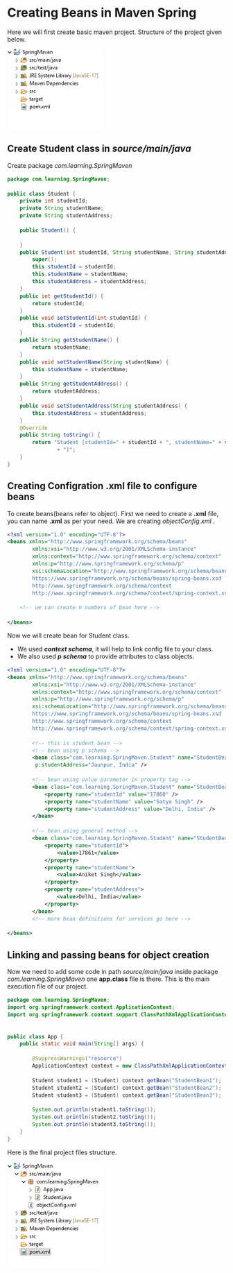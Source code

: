 # Creating Beans in Maven Spring

Here we will first create basic maven project. Structure of the project given below.

![Alt text](image1.png)

## Create Student class in *source/main/java*  
Create package *com.learning.SpringMaven*

```java
package com.learning.SpringMaven;

public class Student {
	private int studentId;
	private String studentName;
	private String studentAddress;
	
	public Student() {
		
	}
	public Student(int studentId, String studentName, String studentAddress) {
		super();
		this.studentId = studentId;
		this.studentName = studentName;
		this.studentAddress = studentAddress;
	}
	public int getStudentId() {
		return studentId;
	}
	public void setStudentId(int studentId) {
		this.studentId = studentId;
	}
	public String getStudentName() {
		return studentName;
	}
	public void setStudentName(String studentName) {
		this.studentName = studentName;
	}
	public String getStudentAddress() {
		return studentAddress;
	}
	public void setStudentAddress(String studentAddress) {
		this.studentAddress = studentAddress;
	}
	@Override
	public String toString() {
		return "Student [studentId=" + studentId + ", studentName=" + studentName + ", studentAddress=" + studentAddress
				+ "]";
	}
}
```

## Creating Configration .xml file to configure beans
To create beans(beans refer to object). First we need to create a **.xml** file, you can name **.xml** as per your need. We are creating *objectConfig.xml* .

```xml
<?xml version="1.0" encoding="UTF-8"?>
<beans xmlns="http://www.springframework.org/schema/beans"    
		xmlns:xsi="http://www.w3.org/2001/XMLSchema-instance"
		xmlns:context="http://www.springframework.org/schema/context"
		xmlns:p="http://www.springframework.org/schema/p"    
		xsi:schemaLocation="http://www.springframework.org/schema/beans        
		https://www.springframework.org/schema/beans/spring-beans.xsd
		http://www.springframework.org/schema/context
		http://www.springframework.org/schema/context/spring-context.xsd">    
		
    <!-- we can create n numbers of bean here -->

</beans>
```

Now we will create bean for Student class.
- We used ***context schema***, it will help to link config file to your class. 
- We also used ***p schema*** to provide attributes to class objects.

```xml
<?xml version="1.0" encoding="UTF-8"?>
<beans xmlns="http://www.springframework.org/schema/beans"    
		xmlns:xsi="http://www.w3.org/2001/XMLSchema-instance"
		xmlns:context="http://www.springframework.org/schema/context"
		xmlns:p="http://www.springframework.org/schema/p"    
		xsi:schemaLocation="http://www.springframework.org/schema/beans        
		https://www.springframework.org/schema/beans/spring-beans.xsd
		http://www.springframework.org/schema/context
		http://www.springframework.org/schema/context/spring-context.xsd">    
		
		<!-- this is student bean -->
		<!-- bean using p schema -->
		<bean class="com.learning.SpringMaven.Student" name="StudentBean1" p:studentId="17859" p:studentName="Rahul Yadav"
		 p:studentAddress="Jaunpur, India" />
		
        <!-- bean using value parameter in property tag -->
		<bean class="com.learning.SpringMaven.Student" name="StudentBean2">
			<property name="studentId" value="17860" />
			<property name="studentName" value="Satya Singh" />
			<property name="studentAddress" value="Delhi, India" />
		</bean>
		
        <!-- bean using general method -->
		<bean class="com.learning.SpringMaven.Student" name="StudentBean3">
			<property name="studentId">
				<value>17861</value>
			</property>
			<property name="studentName">
				<value>Aniket Singh</value>
			</property>
			<property name="studentAddress">
				<value>Delhi, India</value>
			</property>
		</bean>
		<!-- more bean definitions for services go here --> 
		
</beans>
```

## Linking and passing beans for object creation

Now we need to add some code in path *source/main/java* inside package *com.learning.SpringMaven* one **app.class** file is there. This is the main execution file of our project.

```java
package com.learning.SpringMaven;
import org.springframework.context.ApplicationContext;
import org.springframework.context.support.ClassPathXmlApplicationContext;


public class App {
    public static void main(String[] args) {

        @SuppressWarnings("resource")
		ApplicationContext context = new ClassPathXmlApplicationContext("objectConfig.xml");
        
        Student student1 = (Student) context.getBean("StudentBean1");
        Student student2 = (Student) context.getBean("StudentBean2");
        Student student3 = (Student) context.getBean("StudentBean3");
        
        System.out.println(student1.toString());
        System.out.println(student2.toString());
        System.out.println(student3.toString());
    }
}
```

Here is the final project files structure.

![alt text](image2.png)